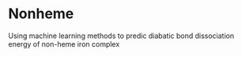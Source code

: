 # Nonheme
Using machine learning methods to predic diabatic bond dissociation energy of non-heme iron complex
